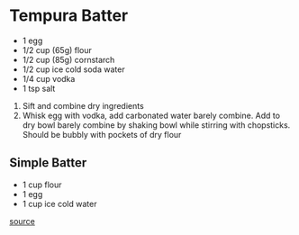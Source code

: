 # Tempura Batter

* 1 egg
* 1/2 cup (65g) flour
* 1/2 cup (85g) cornstarch
* 1/2 cup ice cold soda water
* 1/4 cup vodka
* 1 tsp salt

1. Sift and combine dry ingredients
1. Whisk egg with vodka, add carbonated water barely combine. Add to dry bowl barely combine by shaking bowl while stirring with chopsticks. Should be bubbly with pockets of dry flour

## Simple Batter

* 1 cup flour
* 1 egg
* 1 cup ice cold water

[source](https://www.seriouseats.com/recipes/2017/09/the-food-lab-tempura-vegetables-shrimp-recipe.html)
